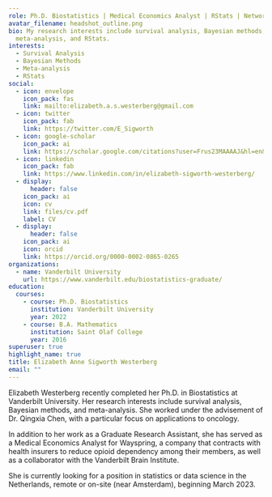 ```yaml
---
role: Ph.D. Biostatistics | Medical Economics Analyst | RStats | Network Analysis | Meta-Analysis
avatar_filename: headshot_outline.png
bio: My research interests include survival analysis, Bayesian methods,
  meta-analysis, and RStats.
interests:
  - Survival Analysis
  - Bayesian Methods
  - Meta-analysis
  - RStats
social:
  - icon: envelope
    icon_pack: fas
    link: mailto:elizabeth.a.s.westerberg@gmail.com
  - icon: twitter
    icon_pack: fab
    link: https://twitter.com/E_Sigworth
  - icon: google-scholar
    icon_pack: ai
    link: https://scholar.google.com/citations?user=Frus23MAAAAJ&hl=en&oi=ao
  - icon: linkedin
    icon_pack: fab
    link: https://www.linkedin.com/in/elizabeth-sigworth-westerberg/
  - display:
      header: false
    icon_pack: ai
    icon: cv
    link: files/cv.pdf
    label: CV
  - display:
      header: false
    icon_pack: ai
    icon: orcid
    link: https://orcid.org/0000-0002-0865-0265
organizations:
  - name: Vanderbilt University
    url: https://www.vanderbilt.edu/biostatistics-graduate/
education:
  courses:
    - course: Ph.D. Biostatistics
      institution: Vanderbilt University
      year: 2022
    - course: B.A. Mathematics
      institution: Saint Olaf College
      year: 2016
superuser: true
highlight_name: true
title: Elizabeth Anne Sigworth Westerberg
email: ""
---
```

Elizabeth Westerberg recently completed her Ph.D. in Biostatistics at Vanderbilt University. Her research interests include survival analysis, Bayesian methods, and meta-analysis. She worked under the advisement of Dr. Qingxia Chen, with a particular focus on applications to oncology. 

In addition to her work as a Graduate Research Assistant, she has served as a Medical Economics Analyst for Wayspring, a company that contracts with health insurers to reduce opioid dependency among their members, as well as a collaborator with the Vanderbilt Brain Institute.

She is currently looking for a position in statistics or data science in the Netherlands, remote or on-site (near Amsterdam), beginning March 2023.